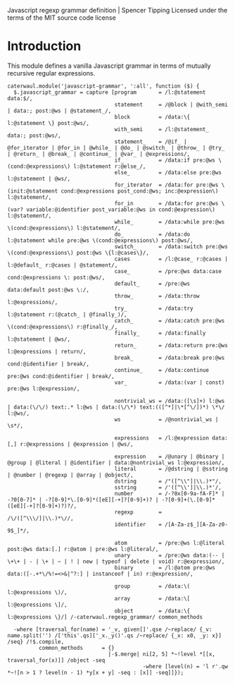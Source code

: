 Javascript regexp grammar definition | Spencer Tipping
Licensed under the terms of the MIT source code license

# Introduction

This module defines a vanilla Javascript grammar in terms of mutually recursive regular expressions.

    caterwaul.module('javascript-grammar', ':all', function ($) {
      $.javascript_grammar = capture [program       = /l:@statement data:$/,
                                      statement     = /@block | @with_semi | data:; post:@ws | @statement_/,
                                      block         = /data:\{ l:@statement \} post:@ws/,
                                      with_semi     = /l:@statement_ data:; post:@ws/,
                                      statement_    = /@if_ | @for_iterator | @for_in | @while_ | @do_ | @switch_ | @throw_ | @try_ | @return_ | @break_ | @continue_ | @var_ | @expressions/,
                                      if_           = /data:if pre:@ws \(cond:@expressions\) l:@statement r:@else_/,
                                      else_         = /data:else pre:@ws l:@statement | @ws/,
                                      for_iterator  = /data:for pre:@ws \(init:@statement cond:@expressions post_cond:@ws; inc:@expression\) l:@statement/,
                                      for_in        = /data:for pre:@ws \(var? variable:@identifier post_variable:@ws in cond:@expression\) l:@statement/,
                                      while_        = /data:while pre:@ws \(cond:@expressions\) l:@statement/,
                                      do_           = /data:do l:@statement while pre:@ws \(cond:@expressions\) post:@ws/,
                                      switch_       = /data:switch pre:@ws \(cond:@expressions\) post:@ws \{l:@cases\}/,
                                      cases         = /l:@case_ r:@cases | l:@default_ r:@cases | @statement/,
                                      case_         = /pre:@ws data:case cond:@expressions \: post:@ws/,
                                      default_      = /pre:@ws data:default post:@ws \:/,
                                      throw_        = /data:throw l:@expressions/,
                                      try_          = /data:try l:@statement r:(@catch_ | @finally_)/,
                                      catch_        = /data:catch pre:@ws \(cond:@expressions\) r:@finally_/,
                                      finally_      = /data:finally l:@statement | @ws/,
                                      return_       = /data:return pre:@ws l:@expressions | return/,
                                      break_        = /data:break pre:@ws cond:@identifier | break/,
                                      continue_     = /data:continue pre:@ws cond:@identifier | break/,
                                      var_          = /data:(var | const) pre:@ws l:@expression/,

                                      nontrivial_ws = /data:([\s]+) l:@ws | data:(\/\/) text:.* l:@ws | data:(\/\*) text:(([^*]|\*[^\/])*) \*\/ l:@ws/,
                                      ws            = /@nontrivial_ws | \s*/,

                                      expressions   = /l:@expression data:[,] r:@expressions | @expression | @ws/,

                                      expression    = /@unary | @binary | @group | @literal | @identifier | data:@nontrivial_ws l:@expression/,
                                      literal       = /@dstring | @sstring | @number | @regexp | @array | @object/,
                                      dstring       = /"([^\\"]|\\.)*"/,
                                      sstring       = /'([^\\']|\\.)*'/,
                                      number        = /-?0x[0-9a-fA-F]* | -?0[0-7]* | -?[0-9]*\.[0-9]*([eE][-+]?[0-9]+)? | -?[0-9]+(\.[0-9]*([eE][-+]?[0-9]+)?)?/,
                                      regexp        = /\/([^\\\/]|\\.)*\//,
                                      identifier    = /[A-Za-z$_][A-Za-z0-9$_]*/,

                                      atom          = /pre:@ws l:@literal post:@ws data:[.] r:@atom | pre:@ws l:@literal/,
                                      unary         = /pre:@ws data:(-- | \+\+ | - | \+ | ~ | ! | new | typeof | delete | void) r:@expression/,
                                      binary        = /l:@atom pre:@ws data:([-.+*\/%!=<>&|^?:] | instanceof | in) r:@expression/,

                                      group         = /data:\( l:@expressions \)/,
                                      array         = /data:\[ l:@expressions \]/,
                                      object        = /data:\{ l:@expressions \}/] /-caterwaul.regexp_grammar/ common_methods

      -where [traversal_for(name) = '_v, given[]'.qse /~replace/ {_v: name.split('') /['this'.qs]['_x._y()'.qs /~replace/ {_x: x0, _y: x}] /seq} /!$.compile,
              common_methods      = {}
                                    |-$.merge| ni[2, 5] *~!level *[[x, traversal_for(x)]] /object -seq
                                               -where [level(n) = 'l r'.qw *~![n > 1 ? level(n - 1) *y[x + y] -seq : [x]] -seq]]});